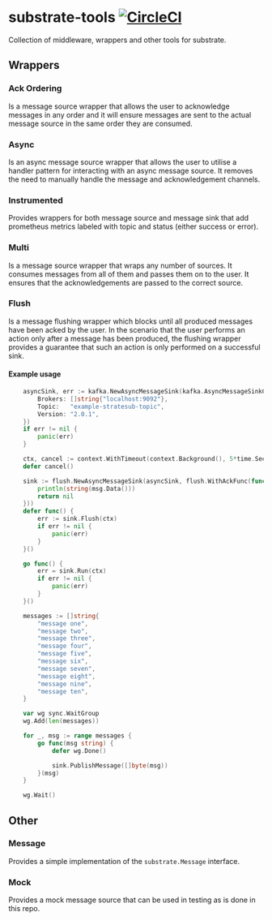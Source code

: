 # substrate-tools [![CircleCI](https://circleci.com/gh/uw-labs/substrate-tools.svg?style=svg)](https://circleci.com/gh/uw-labs/substrate-tools)
Collection of middleware, wrappers and other tools for substrate.

## Wrappers

### Ack Ordering
Is a message source wrapper that allows the user to acknowledge messages in any order and it will ensure
messages are sent to the actual message source in the same order they are consumed.

### Async
Is an async message source wrapper that allows the user to utilise a handler pattern for interacting
with an async message source. It removes the need to manually handle the message and acknowledgement
channels.

### Instrumented
Provides wrappers for both message source and message sink that add prometheus metrics labeled with topic and status (either success or error).

### Multi
Is a message source wrapper that wraps any number of sources. It consumes messages from all of them and passes them on to the user.
It ensures that the acknowledgements are passed to the correct source.

### Flush
Is a message flushing wrapper which blocks until all produced messages have been acked by the user. In the scenario that the user performs an action only after a message has been produced, the flushing wrapper provides a guarantee that such an action is only performed on a successful sink.

#### Example usage

```go
    asyncSink, err := kafka.NewAsyncMessageSink(kafka.AsyncMessageSinkConfig{
		Brokers: []string{"localhost:9092"},
		Topic:   "example-stratesub-topic",
		Version: "2.0.1",
	})
	if err != nil {
		panic(err)
	}

	ctx, cancel := context.WithTimeout(context.Background(), 5*time.Second)
	defer cancel()

	sink := flush.NewAsyncMessageSink(asyncSink, flush.WithAckFunc(func(msg substrate.Message) error {
		println(string(msg.Data()))
		return nil
	}))
	defer func() {
		err := sink.Flush(ctx)
		if err != nil {
			panic(err)
		}
	}()

	go func() {
		err = sink.Run(ctx)
		if err != nil {
			panic(err)
		}
	}()

	messages := []string{
		"message one",
		"message two",
		"message three",
		"message four",
		"message five",
		"message six",
		"message seven",
		"message eight",
		"message nine",
		"message ten",
	}

	var wg sync.WaitGroup
	wg.Add(len(messages))

	for _, msg := range messages {
		go func(msg string) {
			defer wg.Done()

			sink.PublishMessage([]byte(msg))
		}(msg)
	}

	wg.Wait()
```

## Other

### Message
Provides a simple implementation of the `substrate.Message` interface.

### Mock
Provides a mock message source that can be used in testing as is done in this repo.

